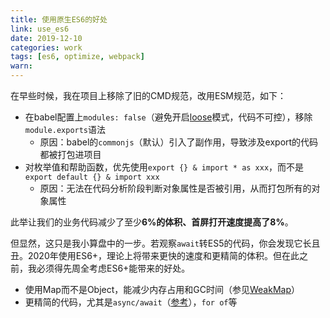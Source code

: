 ```yaml
---
title: 使用原生ES6的好处
link: use_es6
date: 2019-12-10
categories: work
tags: [es6, optimize, webpack]
warn:
---
```


在早些时候，我在项目上移除了旧的CMD规范，改用ESM规范，如下：

- 在babel配置上`modules: false`（避免开启[loose](https://2ality.com/2015/12/babel6-loose-mode.html)模式，代码不可控），移除`module.exports`语法
  - 原因：babel的`commonjs`（默认）引入了副作用，导致涉及export的代码都被打包进项目
- 对枚举值和帮助函数，优先使用`export {} & import * as xxx`，而不是`export default {} & import xxx`
  - 原因：无法在代码分析阶段判断对象属性是否被引用，从而打包所有的对象属性

此举让我们的业务代码减少了至少**6%**的体积、首屏打开速度提高了**8%**。

但显然，这只是我小算盘中的一步。若观察`await`转ES5的代码，你会发现它长且丑。2020年使用ES6+，理论上将带来更快的速度和更精简的体积。但在此之前，我必须得先周全考虑ES6+能带来的好处。

- 使用Map而不是Object，能减少内存占用和GC时间（参见[WeakMap](https://developer.mozilla.org/zh-CN/docs/Web/JavaScript/Reference/Global_Objects/WeakMap)）
- 更精简的代码，尤其是`async/await`（[参考](https://v8.dev/blog/high-performance-es2015)），`for of`等

